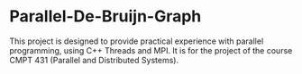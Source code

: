 # Parallel-De-Bruijn-Graph
This project is designed to provide practical experience with parallel programming, using C++ Threads and MPI. It is for the project of the course CMPT 431 (Parallel and Distributed Systems).
